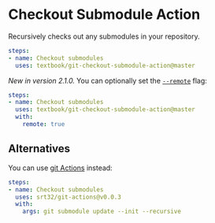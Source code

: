 # Checkout Submodule Action

Recursively checks out any submodules in your repository.

```yml
steps:
- name: Checkout submodules
  uses: textbook/git-checkout-submodule-action@master
```

*New in version 2.1.0.* You can optionally set the [`--remote`][2] flag:

```yml
steps:
- name: Checkout submodules
  uses: textbook/git-checkout-submodule-action@master
  with:
    remote: true
```

## Alternatives

You can use [git Actions][1] instead:

```yml
steps:
- name: Checkout submodules
  uses: srt32/git-actions@v0.0.3
  with:
    args: git submodule update --init --recursive
```

  [1]: https://github.com/marketplace/actions/git-actions
  [2]: https://git-scm.com/docs/git-submodule#Documentation/git-submodule.txt---remote
